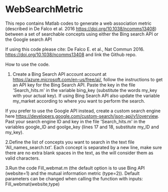 # WebSearchMetric
This repo contains Matlab codes to generate a web association metric (described in De Falco et al. 2016 https://doi.org/10.1038/ncomms13408) between a set of searchable concepts using either the Bing search API or the Google search API 

If using this code please cite: De Falco E. et al., Nat Commun 2016. https://doi.org/10.1038/ncomms13408 and link the Github repo.

How to use the code. 

1. Create a Bing Search API account account at https://azure.microsoft.com/en-us/free/ai/, follow the instructions to get an API key for the Bing Search API. 
Paste the key in the file 'Search_hits.m' in the variable bing_key (substitute the words my_key with your actual key).
If using Bing Search API also update the variable my_market according to where you want to perform the search.

If you prefer to use the Google API instead, create a custom search engine here https://developers.google.com/custom-search/json-api/v1/overview.
Past your search engine ID and key in the file 'Search_hits.m'  in the variables google_ID and goolge_key (lines 17 and 18, substitute my_ID and my_key).

2.Define the list of concepts you want to search in the text file 'All_names_search.txt'. Each concept is separated by a new line, make sure there are no extra blank spaces in the text, 
as the will consider them as valid characters. 

3.Run the code Fill_webmat.m (the default option is to use Bing API (website=1) and the mutual information metric (type=2)). Default parameters can be changed when calling the function with inputs:
 Fill_webmat(website,type)
